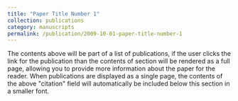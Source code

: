 ```yaml
---
title: "Paper Title Number 1"
collection: publications
category: manuscripts
permalink: /publication/2009-10-01-paper-title-number-1
---
```


The contents above will be part of a list of publications, if the user clicks the link for the publication than the contents of section will be rendered as a full page, allowing you to provide more information about the paper for the reader. When publications are displayed as a single page, the contents of the above "citation" field will automatically be included below this section in a smaller font.

